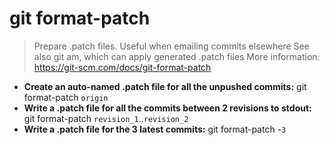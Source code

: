 # git format-patch
> Prepare .patch files. Useful when emailing commits elsewhere
> See also git am, which can apply generated .patch files
> More information: <https://git-scm.com/docs/git-format-patch>
- **Create an auto-named .patch file for all the unpushed commits:**
git format-patch `origin`
- **Write a .patch file for all the commits between 2 revisions to stdout:**
git format-patch `revision_1`..`revision_2`
- **Write a .patch file for the 3 latest commits:**
git format-patch -`3`
